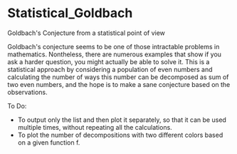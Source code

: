 # Statistical_Goldbach
Goldbach's Conjecture from a statistical point of view

Goldbach's conjecture seems to be one of those intractable problems in mathematics. Nontheless, there are numerous examples that show if you ask a harder question, you might actually be able to solve it. This is a statistical approach by considering a population of even numbers and calculating the number of ways this number can be decomposed as sum of two even numbers, and the hope is to make a sane conjecture based on the observations. 

To Do:
- To output only the list and then plot it separately, so that it can be used multiple times, without repeating all the calculations.
- To plot the number of decompositions with two different colors based on a given function f.
